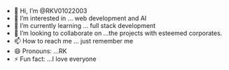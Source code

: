 - 👋 Hi, I’m @RKV01022003
- 👀 I’m interested in ... web development and AI
- 🌱 I’m currently learning ... full stack development
- 💞️ I’m looking to collaborate on ...the projects with esteemed corporates.
- 📫 How to reach me ... just remember me
- 😄 Pronouns: ...RK
- ⚡ Fun fact: ...I love everyone

<!---
RKV01022003/RKV01022003 is a ✨ special ✨ repository because its `README.md` (this file) appears on your GitHub profile.
You can click the Preview link to take a look at your changes.
--->
